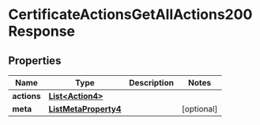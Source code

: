 

# CertificateActionsGetAllActions200Response


## Properties

| Name | Type | Description | Notes |
|------------ | ------------- | ------------- | -------------|
|**actions** | [**List&lt;Action4&gt;**](Action4.md) |  |  |
|**meta** | [**ListMetaProperty4**](ListMetaProperty4.md) |  |  [optional] |



